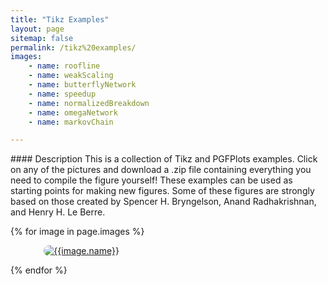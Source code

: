 ```yaml
---
title: "Tikz Examples"
layout: page
sitemap: false
permalink: /tikz%20examples/
images:
    - name: roofline
    - name: weakScaling
    - name: butterflyNetwork
    - name: speedup
    - name: normalizedBreakdown
    - name: omegaNetwork
    - name: markovChain

---
```


<div class="jumbotron">
<div class="col-md-12 col-sm-12">
#### Description
This is a collection of Tikz and PGFPlots examples.
Click on any of the pictures and download a .zip file containing everything you need to compile the figure yourself!
These examples can be used as starting points for making new figures.
Some of these figures are strongly based on those created by Spencer H. Bryngelson, Anand Radhakrishnan, and Henry H. Le Berre.
</div>
</div>

<div class="jumbotron">
<!--<div class="col-md-12 col-sm-12">-->
<!--#### Gallery-->
<ul style="padding:0px">
<div class="container" style="padding:0px">
    {% for image in page.images %}
        <figure>
        <a href="{{site.url}}{{site.baseurl}}/images/tikz/zips/{{ image.name }}.zip" download style="margin:10pt">
          <img src="{{site.url}}{{site.baseurl}}/images/tikz/figs/{{ image.name }}.png" alt="{{image.name}}" style="border-radius:10px">
        </a>
        </figure>
    {% endfor %}
</div>
</ul>

<div class="clearfix"></div>

<!--</div>-->
</div>

